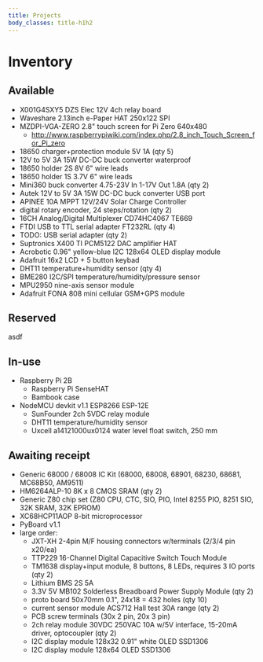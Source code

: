 ```yaml
---
title: Projects
body_classes: title-h1h2
---
```


# Inventory

## Available
- X001G4SXY5 DZS Elec 12V 4ch relay board
- Waveshare 2.13inch e-Paper HAT 250x122 SPI
- MZDPI-VGA-ZERO 2.8" touch screen for Pi Zero 640x480
  - http://www.raspberrypiwiki.com/index.php/2.8_inch_Touch_Screen_for_Pi_zero
- 18650 charger+protection module 5V 1A (qty 5)
- 12V to 5V 3A 15W DC-DC buck converter waterproof
- 18650 holder 2S 8V 6" wire leads
- 18650 holder 1S 3.7V 6" wire leads
- Mini360 buck converter 4.75-23V In 1-17V Out 1.8A (qty 2)
- Autek 12V to 5V 3A 15W DC-DC buck converter USB port
- APINEE 10A MPPT 12V/24V Solar Charge Controller
- digital rotary encoder, 24 steps/rotation (qty 2)
- 16CH Analog/Digital Multiplexer CD74HC4067 TE669
- FTDI USB to TTL serial adapter FT232RL (qty 4)
- TODO: USB serial adapter (qty 2)
- Suptronics X400 TI PCM5122 DAC amplifier HAT
- Acrobotic 0.96" yellow-blue I2C 128x64 OLED display module
- Adafruit 16x2 LCD + 5 button keybad
- DHT11 temperature+humidity sensor (qty 4)
- BME280 I2C/SPI temperature/humidity/pressure sensor
- MPU2950 nine-axis sensor module
- Adafruit FONA 808 mini cellular GSM+GPS module

## Reserved
asdf

## In-use
- Raspberry Pi 2B
  - Raspberry Pi SenseHAT
  - Bambook case
- NodeMCU devkit v1.1 ESP8266 ESP-12E
  - SunFounder 2ch 5VDC relay module
  - DHT11 temperature/humidity sensor
  - Uxcell a14121000ux0124 water level float switch, 250 mm 

## Awaiting receipt
- Generic 68000 / 68008 IC Kit (68000, 68008, 68901, 68230, 68681, MC68B50, AM9511)
- HM6264ALP-10 8K x 8 CMOS SRAM (qty 2)
- Generic Z80 chip set (Z80 CPU, CTC, SIO, PIO, Intel 8255 PIO, 8251 SIO, 32K SRAM, 32K EPROM)
- XC68HCP11AOP 8-bit microprocessor
- PyBoard v1.1
- large order:
  - JXT-XH 2-4pin M/F housing connectors w/terminals (2/3/4 pin x20/ea)
  - TTP229 16-Channel Digital Capacitive Switch Touch Module
  - TM1638 display+input module, 8 buttons, 8 LEDs, requires 3 IO ports (qty 2)
  - Lithium BMS 2S 5A
  - 3.3V 5V MB102 Solderless Breadboard Power Supply Module (qty 2)
  - proto board 50x70mm 0.1", 24x18 = 432 holes (qty 10)
  - current sensor module ACS712 Hall test 30A range (qty 2)
  - PCB screw terminals (30x 2 pin, 20x 3 pin)
  - 2ch relay module 30VDC 250VAC 10A w/5V interface, 15-20mA driver, optocoupler (qty 2)
  - I2C display module 128x32 0.91" white OLED SSD1306
  - I2C display module 128x64 OLED SSD1306
